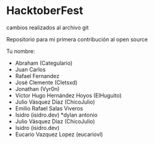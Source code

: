 # HacktoberFest

cambios realizados al archivo git

Repositorio para mi primera contribución al open source

Tu nombre:

* Abraham (Categulario)
* Juan Carlos
* Rafael Fernandez
* José Clemente (Cletsxd)
* Jonathan (Vyr0n)
* Víctor Hugo Hernández Hoyos (ElHuguito)
* Julio Vásquez Díaz (ChicoJulio)
* Emilio Rafael Salas Viveros 
* Isidro (isidro.dev)
*dylan antonio
* Julio Vásquez Díaz (ChicoJulio)
* Isidro (isidro.dev)
* Eucario Vazquez Lopez (eucariovl)
